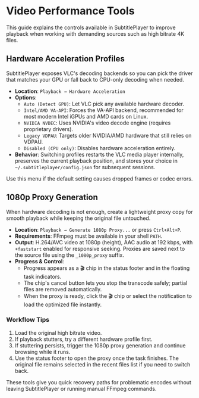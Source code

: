# Video Performance Tools

This guide explains the controls available in SubtitlePlayer to improve playback when working with demanding sources such as high bitrate 4K files.

## Hardware Acceleration Profiles

SubtitlePlayer exposes VLC's decoding backends so you can pick the driver that matches your GPU or fall back to CPU-only decoding when needed.

- **Location**: `Playback → Hardware Acceleration`
- **Options**:
  - `Auto (Detect GPU)`: Let VLC pick any available hardware decoder.
  - `Intel/AMD VA-API`: Forces the VA-API backend, recommended for most modern Intel iGPUs and AMD cards on Linux.
  - `NVIDIA NVDEC`: Uses NVIDIA's video decode engine (requires proprietary drivers).
  - `Legacy VDPAU`: Targets older NVIDIA/AMD hardware that still relies on VDPAU.
  - `Disabled (CPU only)`: Disables hardware acceleration entirely.
- **Behavior**: Switching profiles restarts the VLC media player internally, preserves the current playback position, and stores your choice in `~/.subtitleplayer/config.json` for subsequent sessions.

Use this menu if the default setting causes dropped frames or codec errors.

## 1080p Proxy Generation

When hardware decoding is not enough, create a lightweight proxy copy for smooth playback while keeping the original file untouched.

- **Location**: `Playback → Generate 1080p Proxy...` or press `Ctrl+Alt+P`.
- **Requirements**: FFmpeg must be available in your shell `PATH`.
- **Output**: H.264/AVC video at 1080p (height), AAC audio at 192 kbps, with `+faststart` enabled for responsive seeking. Proxies are saved next to the source file using the `_1080p_proxy` suffix.
- **Progress & Control**:
  - Progress appears as a 🎬 chip in the status footer and in the floating task indicators.
  - The chip's cancel button lets you stop the transcode safely; partial files are removed automatically.
  - When the proxy is ready, click the 🎬 chip or select the notification to load the optimized file instantly.

### Workflow Tips

1. Load the original high bitrate video.
2. If playback stutters, try a different hardware profile first.
3. If stuttering persists, trigger the 1080p proxy generation and continue browsing while it runs.
4. Use the status footer to open the proxy once the task finishes. The original file remains selected in the recent files list if you need to switch back.

These tools give you quick recovery paths for problematic encodes without leaving SubtitlePlayer or running manual FFmpeg commands.
